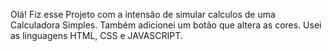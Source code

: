 Olá! Fiz esse Projeto com a intensão de simular calculos de uma Calculadora Simples. Também adicionei um botão que altera as cores. Usei as linguagens HTML, CSS e JAVASCRIPT.